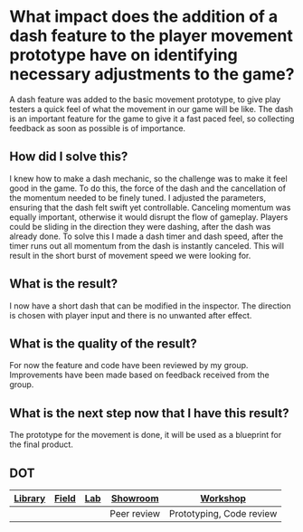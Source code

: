 # What impact does the addition of a dash feature to the player movement prototype have on identifying necessary adjustments to the game?
A dash feature was added to the basic movement prototype, to give play testers a quick feel of what the movement in our game will be like. The dash is an important feature for the game to give it a fast paced feel, so collecting feedback as soon as possible is of importance. 

## How did I solve this?
I knew how to make a dash mechanic, so the challenge was to make it feel good in the game. To do this, the force of the dash and the cancellation of the momentum needed to be finely tuned. I adjusted the parameters, ensuring that the dash felt swift yet controllable. Canceling momentum was equally important, otherwise it would disrupt the flow of gameplay. Players could be sliding in the direction they were dashing, after the dash was already done.
To solve this I made a dash timer and dash speed, after the timer runs out all momentum from the dash is instantly canceled. This will result in the short burst of movement speed we were looking for.

## What is the result?
I now have a short dash that can be modified in the inspector. The direction is chosen with player input and there is no unwanted after effect.

## What is the quality of the result?
For now the feature and code have been reviewed by my group. Improvements have been made based on feedback received from the group.

## What is the next step now that I have this result?
The prototype for the movement is done, it will be used as a blueprint for the final product.

## DOT
|[Library](https://ictresearchmethods.nl/library/)|[Field](https://ictresearchmethods.nl/Field/)|[Lab](https://ictresearchmethods.nl/Lab/)|[Showroom](https://ictresearchmethods.nl/Showroom/)|[Workshop](https://ictresearchmethods.nl/Workshop/)|
|:-----:|:---:|:-:|:------:|:------:|
||  |  | Peer review | Prototyping, Code review |
